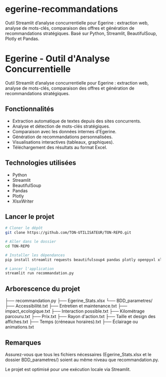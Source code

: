 # egerine-recommandations
Outil Streamlit d’analyse concurrentielle pour Egerine : extraction web, analyse de mots-clés, comparaison des offres et génération de recommandations stratégiques. Basé sur Python, Streamlit, BeautifulSoup, Plotly et Pandas.
# Egerine - Outil d'Analyse Concurrentielle

Outil Streamlit d’analyse concurrentielle pour Egerine : extraction web, analyse de mots-clés, comparaison des offres et génération de recommandations stratégiques.

## Fonctionnalités
- Extraction automatique de textes depuis des sites concurrents.
- Analyse et détection de mots-clés stratégiques.
- Comparaison avec les données internes d'Egerine.
- Génération de recommandations personnalisées.
- Visualisations interactives (tableaux, graphiques).
- Téléchargement des résultats au format Excel.

## Technologies utilisées
- Python
- Streamlit
- BeautifulSoup
- Pandas
- Plotly
- XlsxWriter

## Lancer le projet

```bash
# Cloner le dépôt
git clone https://github.com/TON-UTILISATEUR/TON-REPO.git

# Aller dans le dossier
cd TON-REPO

# Installer les dépendances
pip install streamlit requests beautifulsoup4 pandas plotly openpyxl xlsxwriter

# Lancer l'application
streamlit run recommandation.py
```
## Arborescence du projet
├── recommandation.py
├── Egerine_Stats.xlsx
└── BDD_parametres/
    ├── Accessibilité.txt
    ├── Entretien et maintenance.txt
    ├── impact_ecologique.txt
    ├── Interaction possible.txt
    ├── Kilométrage parcouru.txt
    ├── Prix.txt
    ├── Rayon d'action.txt
    ├── Taille et design des affiches.txt
    ├── Temps (créneaux horaires).txt
    ├── Éclairage ou animations.txt
## Remarques
Assurez-vous que tous les fichiers nécessaires (Egerine_Stats.xlsx et le dossier BDD_parametres/) soient au même niveau que recommandation.py.

Le projet est optimisé pour une exécution locale via Streamlit.
